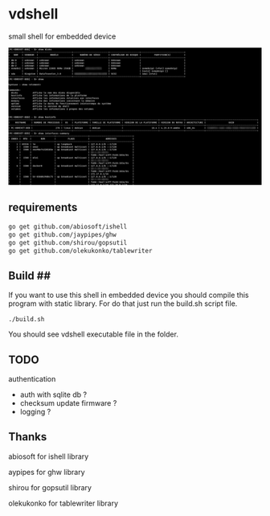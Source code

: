 # vdshell
small shell for embedded device


![alt text](https://github.com/VincentDrevet/vdshell/blob/master/demo/screenshot.png "screenshot vdshell")

## requirements ##
```
go get github.com/abiosoft/ishell
go get github.com/jaypipes/ghw
go get github.com/shirou/gopsutil
go get github.com/olekukonko/tablewriter
```

## Build ##

If you want to use this shell in embedded device you should compile this program with static library. For do that just run the build.sh script file.

```
./build.sh
```

You should see vdshell executable file in the folder.

## TODO ##

 authentication
  - auth with sqlite db ?
  - checksum update firmware ?
  - logging ?


## Thanks ##


abiosoft for ishell library

aypipes for ghw library

shirou for gopsutil library

olekukonko for tablewriter library
